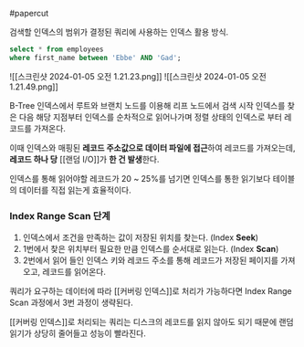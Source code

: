 #papercut 

검색할 인덱스의 범위가 결정된 쿼리에 사용하는 인덱스 활용 방식.

```sql
select * from employees
where first_name between 'Ebbe' AND 'Gad';
```

![[스크린샷 2024-01-05 오전 1.21.23.png]]
![[스크린샷 2024-01-05 오전 1.21.49.png]]

B-Tree 인덱스에서 루트와 브랜치 노드를 이용해 리프 노드에서 검색 시작 인덱스를 찾은 다음 해당 지점부터 인덱스를 순차적으로 읽어나가며 정렬 상태의 인덱스로 부터 레코드를 가져온다.

이때 인덱스와 매핑된 **레코드 주소값으로 데이터 파일에 접근**하여 레코드를 가져오는데, **레코드 하나 당** [[랜덤 I/O]]가 **한 건 발생**한다.

인덱스를 통해 읽어야할 레코드가 20 ~ 25%를 넘기면 인덱스를 통한 읽기보다 테이블의 데이터를 직접 읽는게 효율적이다.
### Index Range Scan 단계

1. 인덱스에서 조건을 만족하는 값이 저장된 위치를 찾는다. (Index **Seek**)
2. 1번에서 찾은 위치부터 필요한 만큼 인덱스를 순서대로 읽는다. (Index **Scan**)
3. 2번에서 읽어 들인 인덱스 키와 레코드 주소를 통해 레코드가 저장된 페이지를 가져오고, 레코드를 읽어온다.

쿼리가 요구하는 데이터에 따라 [[커버링 인덱스]]로 처리가 가능하다면 Index Range Scan 과정에서 3번 과정이 생략된다.

[[커버링 인덱스]]로 처리되는 쿼리는 디스크의 레코드를 읽지 않아도 되기 때문에 랜덤 읽기가 상당히 줄어들고 성능이 빨라진다.